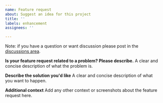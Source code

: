 ```yaml
---
name: Feature request
about: Suggest an idea for this project
title: ''
labels: enhancement
assignees: ''

---
```


Note: if you have a question or want discussion please post in the [discussions area](https://github.com/garethgeorge/backrest/discussions).

**Is your feature request related to a problem? Please describe.**
A clear and concise description of what the problem is.

**Describe the solution you'd like**
A clear and concise description of what you want to happen.

**Additional context**
Add any other context or screenshots about the feature request here.
